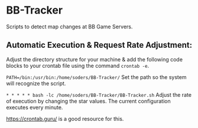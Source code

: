 # BB-Tracker
Scripts to detect map changes at BB Game Servers.

## Automatic Execution & Request Rate Adjustment:
Adjust the directory structure for your machine & add the following code blocks to your crontab file using the command ```crontab -e```.

```PATH=/bin:/usr/bin:/home/soders/BB-Tracker/```
Set the path so the system will recognize the script.

```* * * * * bash -lc /home/soders/BB-Tracker/BB-Tracker.sh```
Adjust the rate of execution by changing the star values. The current configuration executes every minute.

https://crontab.guru/ is a good resource for this.
